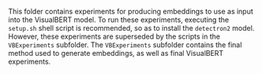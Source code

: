 This folder contains experiments for producing embeddings to use as input into the VisualBERT model. To run these experiments, executing the `setup.sh` shell script is recommended, so as to install the `detectron2` model. However, these experiments are superseded by the scripts in the `VBExperiments` subfolder. The `VBExperiments` subfolder contains the final method used to generate embeddings, as well as final VisualBERT experiments.
